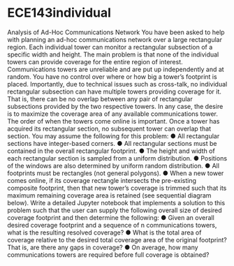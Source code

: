 # ECE143individual
Analysis of Ad-Hoc Communications Network
You have been asked to help with planning an ad-hoc communications network over a large rectangular region. Each individual tower can monitor a rectangular subsection of a specific width and height. The main problem is that none of the individual towers can provide coverage for the entire region of interest. Communications towers are unreliable and are put up independently and at random. You have no control over where or how big a tower’s footprint is placed. Importantly, due to technical issues such as cross-talk, no individual rectangular subsection can have multiple towers providing coverage for it. That is, there can be no overlap between any pair of rectangular subsections provided by the two respective towers. In any case, the desire is to maximize the coverage area of any available communications tower.
The order of when the towers come online is important. Once a tower has acquired its rectangular section, no subsequent tower can overlap that section. You may assume the following for this problem:
● All rectangular sections have integer-based corners.
● All rectangular sections must be contained in the overall rectangular footprint.
● The height and width of each rectangular section is sampled from a uniform
distribution.
● Positions of the windows are also determined by uniform random distribution.
● All footprints must be rectangles (not general polygons).
● When a new tower comes online, if its coverage rectangle intersects the pre-existing
composite footprint, then that new tower’s coverage is trimmed such that its maximum remaining coverage area is retained (see sequential diagram below).
Write a detailed Jupyter notebook that implements a solution to this problem such that the user can supply the following overall size of desired coverage footprint and then determine the following:
● Given an overall desired coverage footprint and a sequence of ​n communications towers, what is the resulting resolved coverage?
● What is the total area of coverage relative to the desired total coverage area of the original footprint? That is, are there any gaps in coverage?
● On average, how many communications towers are required before full coverage is obtained?
